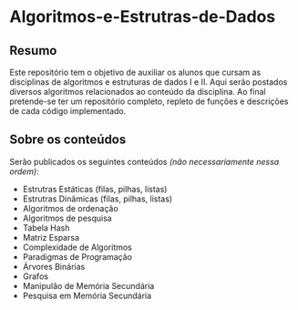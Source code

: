 # Algoritmos-e-Estrutras-de-Dados

## Resumo
Este repositório tem o objetivo de auxiliar os alunos que cursam as disciplinas de algoritmos e estruturas de dados I e II. Aqui serão postados diversos algoritmos relacionados ao conteúdo da disciplina. Ao final pretende-se ter um repositório completo, repleto de funções e descrições de cada código implementado.

## Sobre os conteúdos
Serão publicados os seguintes conteúdos *(não necessariamente nessa ordem)*:
- Estrutras Estáticas (filas, pilhas, listas)
- Estrutras Dinâmicas (filas, pilhas, listas)
- Algoritmos de ordenação
- Algoritmos de pesquisa
- Tabela Hash
- Matriz Esparsa
- Complexidade de Algoritmos
- Paradigmas de Programação
- Árvores Binárias
- Grafos
- Manipulão de Memória Secundária
- Pesquisa em Memória Secundária
